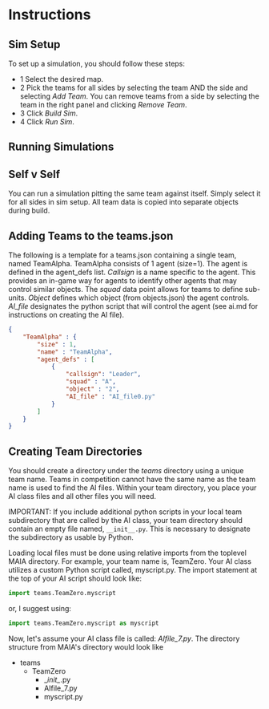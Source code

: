 # Instructions

## Sim Setup
To set up a simulation, you should follow these steps:
* 1 Select the desired map.
* 2 Pick the teams for all sides by selecting the team AND the side and selecting *Add Team*. You can remove teams from a side by selecting the team in the right panel and clicking *Remove Team*.
* 3 Click *Build Sim*.
* 4 Click *Run Sim*.

## Running Simulations

## Self v Self
You can run a simulation pitting the same team against itself. Simply select it for all sides in sim setup. All team data is copied into separate objects during build.

## Adding Teams to the teams.json
The following is a template for a teams.json containing a single team, named TeamAlpha. TeamAlpha consists of 1 agent (size=1). The agent is defined in the agent_defs list. *Callsign* is a name specific to the agent. This provides an in-game way for agents to identify other agents that may control similar objects. The *squad* data point allows for teams to define sub-units. *Object* defines which object (from objects.json) the agent controls. *AI_file* designates the python script that will control the agent (see ai.md for instructions on creating the AI file).

```json
{
    "TeamAlpha" : {
        "size" : 1,
        "name" : "TeamAlpha",
        "agent_defs" : [
            {
                "callsign": "Leader",
                "squad" : "A",
                "object" : "2",
                "AI_file" : "AI_file0.py"
            }
        ]
    }
}
```

## Creating Team Directories
You should create a directory under the *teams* directory using a unique team name. Teams in competition cannot have the same name as the team name is used to find the AI files. Within your team directory, you place your AI class files and all other files you will need.

IMPORTANT: If you include additional python scripts in your local team subdirectory that are called by the AI class, your team directory should contain an empty file named, ```__init__.py```. This is necessary to designate the subdirectory as usable by Python.

Loading local files must be done using relative imports from the toplevel MAIA directory. For example, your team name is, TeamZero. Your AI class utilizes a custom Python script called, myscript.py. The import statement at the top of your AI script should look like:

```python
import teams.TeamZero.myscript
```

or, I suggest using:

```python
import teams.TeamZero.myscript as myscript
```

Now, let's assume your AI class file is called: *AIfile_7.py*. The directory structure from MAIA's directory would look like

- teams
    - TeamZero
        - \__init\__.py
        - AIfile_7.py
        - myscript.py